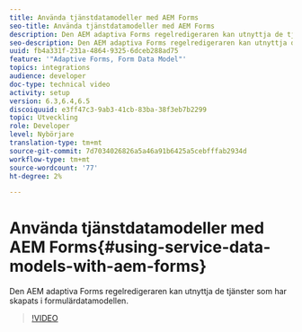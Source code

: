 ```yaml
---
title: Använda tjänstdatamodeller med AEM Forms
seo-title: Använda tjänstdatamodeller med AEM Forms
description: Den AEM adaptiva Forms regelredigeraren kan utnyttja de tjänster som har skapats i formulärdatamodellen.
seo-description: Den AEM adaptiva Forms regelredigeraren kan utnyttja de tjänster som har skapats i formulärdatamodellen.
uuid: fb4a331f-231a-4864-9325-6dceb288ad75
feature: '"Adaptive Forms, Form Data Model"'
topics: integrations
audience: developer
doc-type: technical video
activity: setup
version: 6.3,6.4,6.5
discoiquuid: e3ff47c3-9ab3-41cb-83ba-38f3eb7b2299
topic: Utveckling
role: Developer
level: Nybörjare
translation-type: tm+mt
source-git-commit: 7d7034026826a5a46a91b6425a5cebfffab2934d
workflow-type: tm+mt
source-wordcount: '77'
ht-degree: 2%

---
```



# Använda tjänstdatamodeller med AEM Forms{#using-service-data-models-with-aem-forms}

Den AEM adaptiva Forms regelredigeraren kan utnyttja de tjänster som har skapats i formulärdatamodellen.

>[!VIDEO](https://video.tv.adobe.com/v/17739/?quality=9&learn=on)

